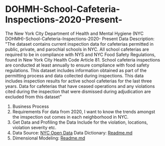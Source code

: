 # DOHMH-School-Cafeteria-Inspections-2020-Present-

The New York City Department of Health and Mental Hygiene (NYC DOHMH)-School-Cafeteria-Inspections-2020- Present
Data Description: "The dataset contains current inspection data for cafeterias permitted in public, private, and parochial schools in NYC. All school cafeterias are required to be in compliance with NYS and NYC Food Safety Regulations, found in New York City Health Code Article 81. School cafeteria inspections are conducted at least annually to ensure compliance with food safety regulations. This dataset includes information obtained as part of the permitting process and data collected during inspections. This data includes inspection results for active school cafeterias for the last three years. Data for cafeterias that have ceased operations and any violations cited during the inspection that were dismissed during adjudication are excluded from this dataset"

1. Business Process
2. Requirements For data from 2020, I want to know the trends amongst the imspection out comes in each neighborhood in NYC.
3. Get Data and Profiling the Data Include for the violation, locations, violation severity etc.
4. Data Source: [NYC Open Data](https://data.cityofnewyork.us/Health/DOHMH-School-Cafeteria-Inspections-2020-Present-/5ery-qagt/about_data)
Data Dictionary: [Readme.md](https://github.com/nicolerodriguez16/DOHMH-School-Cafeteria-Inspections-2020-Present-/blob/main/docs/School_cafeteria_data_dictionary_FINAL__9.23.2020_%20(1).xlsx)
5. Dimensional Modeling: [Readme.md](https://github.com/nicolerodriguez16/DOHMH-School-Cafeteria-Inspections-2020-Present-/blob/main/datamodel/Untitled.dbs.bak)